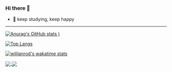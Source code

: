 ### Hi there 👋
- 🌱 keep studying, keep happy
---

[![Anurag's GitHub stats](https://github-readme-stats.vercel.app/api?username=Vivianluolita&show_icons=true&theme=radical&repo=github-readme-stats)
)](https://github.com/Vivianluolita/github-readme-stats)

[![Top Langs](https://github-readme-stats.vercel.app/api/top-langs/?username=Vivianluolita&layout=compact&show_icons=true&theme=radical)](https://github.com/Vivianluolita/github-readme-stats)

[![willianrod's wakatime stats](https://github-readme-stats.vercel.app/api/wakatime?username=Vivianluolita&theme=radical)](https://github.com/Vivianluolita/github-readme-stats)

<a href="https://github.com/anuraghazra/github-readme-stats">
  <img align="center" src="https://github-readme-stats.vercel.app/api/pin/?username=Vivianluolita&repo=github-readme-stats" />
</a>
<a href="https://github.com/anuraghazra/convoychat">
  <img align="center" src="https://github-readme-stats.vercel.app/api/pin/?username=Vivianluolita&repo=convoychat" />
</a>
<!--
**Vivianluolita/Vivianluolita** is a ✨ _special_ ✨ repository because its `README.md` (this file) appears on your GitHub profile.

Here are some ideas to get you started:

- 🔭 I’m currently working on ...
- 🌱 I’m currently learning ...
- 👯 I’m looking to collaborate on ...
- 🤔 I’m looking for help with ...
- 💬 Ask me about ...
- 📫 How to reach me: ...
- 😄 Pronouns: ...
- ⚡ Fun fact: ...
-->
